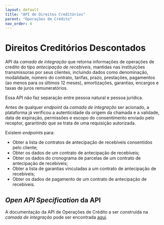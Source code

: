 ```yaml
---
layout: default
title: "API de Direitos Creditórios"
parent: "Operações de Crédito"
nav_order: 4
---
```


# Direitos Creditórios Descontados

API da *camada de integração* que retorna informações de operações de credito do tipo *antecipação de recebíveis*, mantidas nas instituições transmissoras por seus clientes, incluindo dados como denominação, modalidade, número do contrato, tarifas, prazo, prestações, pagamentos (ao menos para os últimos 12 meses), amortizações, garantias, encargos e taxas de juros remuneratórios.

Essa API não faz separação entre pessoa natural e pessoa jurídica.

Antes de qualquer *endpoint* da *camada de integração* ser acionado, a plataforma já verificou a autenticidade da origem da chamada e a validade, data de expiração, permissões e escopo do consentimento enviado pelo receptor, garantindo que se trata de uma requisição autorizada.

Existem *endpoints* para:

- Obter a lista de contratos de antecipação de recebíveis consentidos pelo cliente;
- Obter os dados de um contrato de antecipação de recebíveis;
- Obter os dados do cronograma de parcelas de um contrato de antecipação de recebíveis;
- Obter a lista de garantias vinculadas a um contrato de antecipação de recebíveis;
- Obter os dados de pagamento de um contrato de antecipação de recebíveis.

## *Open API Specification* da API

A documentação da API de Operações de Crédito a ser construída na *camada de integração* pode ser encontrada [aqui][API-Direitos-Creditórios].

[API-Direitos-Creditórios]: ../../../../swagger-ui/index.html?api=Direitos-Creditórios
